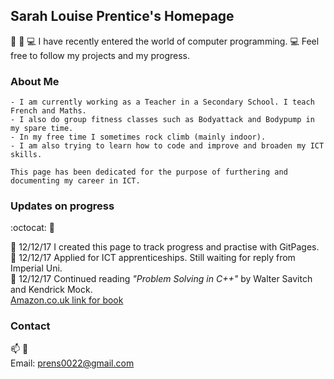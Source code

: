 ## Sarah Louise Prentice's Homepage
:dancers: :muscle: :computer: 
I have recently entered the world of computer programming. :computer: Feel free to follow my projects and my progress.

### About Me
```
- I am currently working as a Teacher in a Secondary School. I teach French and Maths. 
- I also do group fitness classes such as Bodyattack and Bodypump in my spare time.
- In my free time I sometimes rock climb (mainly indoor). 
- I am also trying to learn how to code and improve and broaden my ICT skills. 

This page has been dedicated for the purpose of furthering and documenting my career in ICT. 
```

### Updates on progress 
:octocat: :memo:

:pushpin: 12/12/17 I created this page to track progress and practise with GitPages. <br/>
:pushpin: 12/12/17 Applied for ICT apprenticeships. Still waiting for reply from Imperial Uni. <br/>
:pushpin: 12/12/17 Continued reading _"Problem Solving in C++"_ by Walter Savitch and Kendrick Mock. <br/>
[Amazon.co.uk link for book](https://www.amazon.co.uk/Problem-Solving-Global-Walter-Savitch/dp/1292018240/ref=sr_1_1?ie=UTF8&qid=1513089797&sr=8-1&keywords=problem+solving++c%2B%2B)


### Contact
:mailbox: :e-mail: <br/>
Email: prens0022@gmail.com
